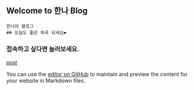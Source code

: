 ## Welcome to 한나 Blog

```
한나의 블로그
## 오늘도 좋은 하루 되세요❤️
```
### 접속하고 싶다면 눌러보세요. 
[post](https://leehannaa.github.io/post)

You can use the [editor on GitHub](https://github.com/LeeHannaa/LeeHannaa.github.io/edit/main/README.md) to maintain and preview the content for your website in Markdown files.
